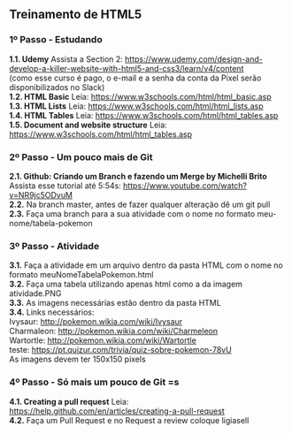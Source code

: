 ## Treinamento de HTML5

### 1º Passo - Estudando

**1.1. Udemy** Assista a Section 2: <https://www.udemy.com/design-and-develop-a-killer-website-with-html5-and-css3/learn/v4/content>  
(como esse curso é pago, o e-mail e a senha da conta da Pixel serão disponibilizados no Slack)  
**1.2. HTML Basic** Leia: <https://www.w3schools.com/html/html_basic.asp>  
**1.3. HTML Lists** Leia: <https://www.w3schools.com/html/html_lists.asp>  
**1.4. HTML Tables** Leia: <https://www.w3schools.com/html/html_tables.asp>  
**1.5. Document and website structure** Leia: <https://www.w3schools.com/html/html_tables.asp>  

### 2º Passo - Um pouco mais de Git  

**2.1. Github: Criando um Branch e fazendo um Merge by Michelli Brito** Assista esse tutorial até 5:54s: <https://www.youtube.com/watch?v=NR9jc5ODvuM>  
**2.2.** Na branch master, antes de fazer qualquer alteração dê um git pull  
**2.3.** Faça uma branch para a sua atividade com o nome no formato meu-nome/tabela-pokemon  

### 3º Passo - Atividade  

**3.1.** Faça a atividade em um arquivo dentro da pasta HTML com o nome no formato meuNomeTabelaPokemon.html  
**3.2.** Faça uma tabela utilizando apenas html como a da imagem atividade.PNG  
**3.3.** As imagens necessárias estão dentro da pasta HTML  
**3.4.** Links necessários:    
Ivysaur: <http://pokemon.wikia.com/wiki/Ivysaur>  
Charmaleon: <http://pokemon.wikia.com/wiki/Charmeleon>  
Wartortle: <http://pokemon.wikia.com/wiki/Wartortle>  
teste: <https://pt.quizur.com/trivia/quiz-sobre-pokemon-78vU>  
As imagens devem ter 150x150 pixels  

### 4º Passo - Só mais um pouco de Git =s  
 
**4.1. Creating a pull request** Leia: <https://help.github.com/en/articles/creating-a-pull-request>  
**4.2.** Faça um Pull Request e no Request a review coloque ligiasell  